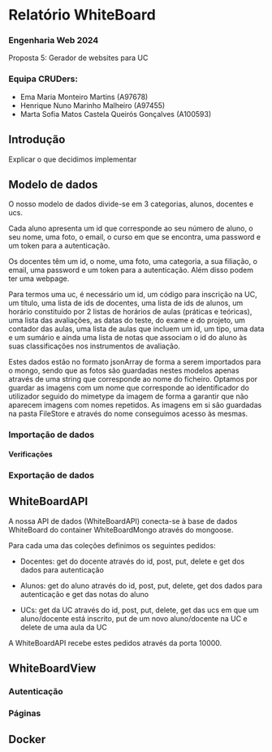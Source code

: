 # Relatório WhiteBoard

### Engenharia Web 2024

Proposta 5: Gerador de websites para UC


### Equipa CRUDers:

- Ema Maria Monteiro Martins (A97678)
- Henrique Nuno Marinho Malheiro (A97455)
- Marta Sofia Matos Castela Queirós Gonçalves (A100593)

## Introdução

Explicar o que decidimos implementar


## Modelo de dados

O nosso modelo de dados divide-se em 3 categorias, alunos, docentes e ucs.

Cada aluno apresenta um id que corresponde ao seu número de aluno, o seu nome, uma foto, o email, o curso em que se encontra, uma password e um token para a autenticação.

Os docentes têm um id, o nome, uma foto, uma categoria, a sua filiação, o email, uma password e um token para a autenticação. Além disso podem ter uma webpage.

Para termos uma uc, é necessário um id, um código para inscrição na UC, um título, uma lista de ids de docentes, uma lista de ids de alunos, um horário constituído por 2 listas de horários de aulas (práticas e teóricas), uma lista das avaliações, as datas do teste, do exame e do projeto, um contador das aulas, uma lista de aulas que incluem um id, um tipo, uma data e um sumário e ainda uma lista de notas que associam o id do aluno às suas classificações nos instrumentos de avaliação.

Estes dados estão no formato jsonArray de forma a serem importados para o mongo, sendo que as fotos são guardadas nestes modelos apenas através de uma string que corresponde ao nome do ficheiro. Optamos por guardar as imagens com um nome que corresponde ao identificador do utilizador seguido do mimetype da imagem de forma a garantir que não aparecem imagens com nomes repetidos. As imagens em si são guardadas na pasta FileStore e através do nome conseguimos acesso às mesmas.

### Importação de dados 

#### Verificações

### Exportação de dados

## WhiteBoardAPI

A nossa API de dados (WhiteBoardAPI) conecta-se à base de dados WhiteBoard do container WhiteBoardMongo através do mongoose.

Para cada uma das coleções definimos os seguintes pedidos:

- Docentes: get do docente através do id, post, put, delete e get dos dados para autenticação

- Alunos: get do aluno através do id, post, put, delete, get dos dados para autenticação e get das notas do aluno

- UCs: get da UC através do id, post, put, delete, get das ucs em que um aluno/docente está inscrito, put de um novo aluno/docente na UC e delete de uma aula da UC

A WhiteBoardAPI recebe estes pedidos através da porta 10000.

## WhiteBoardView



### Autenticação

### Páginas

## Docker



